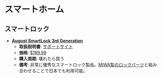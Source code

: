スマートホーム
====

スマートロック
----

- [**August SmartLock 3rd Generation**](https://august.com/products/august-smart-lock-wifi/)
  - **取扱説明書**: [サポートサイト](https://support.august.com/)
  - **価格**: [$199.99](https://www.amazon.com/gp/product/B0765JNS2D/)
  - **購入周期**: 壊れたら買う
  - **備考**: 非常に優秀なスマートロック製品。[MIWA製のロックパーツ](https://make.dmm.com/item/906136/)と組み合わせることで日本でも利用可能。
